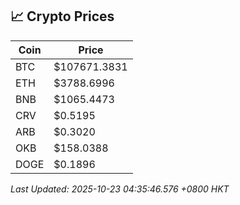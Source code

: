 ## 📈 Crypto Prices

| Coin | Price |
| ---- | ----- |
| BTC | $107671.3831 |
| ETH | $3788.6996 |
| BNB | $1065.4473 |
| CRV | $0.5195 |
| ARB | $0.3020 |
| OKB | $158.0388 |
| DOGE | $0.1896 |

_Last Updated: 2025-10-23 04:35:46.576 +0800 HKT_
